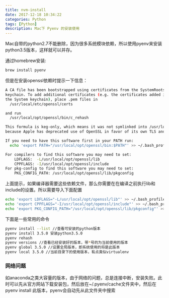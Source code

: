 ```yaml
---
title: nvm-install
date: 2017-12-18 10:34:22
categories: Python
tags: [Python]
description: Mac下 Pyenv 的安装使用
---
```


Mac自带的python2.7不能删除，因为很多系统模块依赖，所以使用pyenv来安装python3.5版本，这样就可以并存。

通过homebrew安装:
```bash
brew install pyenv
```
但是在安装openssl依赖时提示一下信息：
```bash
A CA file has been bootstrapped using certificates from the SystemRoots
keychain. To add additional certificates (e.g. the certificates added in
the System keychain), place .pem files in
  /usr/local/etc/openssl/certs

and run
  /usr/local/opt/openssl/bin/c_rehash

This formula is keg-only, which means it was not symlinked into /usr/local,
because Apple has deprecated use of OpenSSL in favor of its own TLS and crypto libraries.

If you need to have this software first in your PATH run:
  echo 'export PATH="/usr/local/opt/openssl/bin:$PATH"' >> ~/.bash_profile

For compilers to find this software you may need to set:
    LDFLAGS:  -L/usr/local/opt/openssl/lib
    CPPFLAGS: -I/usr/local/opt/openssl/include
For pkg-config to find this software you may need to set:
    PKG_CONFIG_PATH: /usr/local/opt/openssl/lib/pkgconfig
```
上面提示，如果编译器需要这些依赖文件，那么你需要在在编译之前执行lib和include的设置。所以需要导入下面配置
```bash
echo 'export LDFLAGS="-L/usr/local/opt/openssl/lib"' >> ~/.bash_profile
echo 'export CPPFLAGS="-I/usr/local/opt/openssl/include"' >> ~/.bash_profile
echo 'export PKG_CONFIG_PATH="/usr/local/opt/openssl/lib/pkgconfig"' >> ~/.bash_profile
```

下面是一些常用的命令
```bash
pyenv install --list //查看可安装的python版本
pyenv install 3.5.0 安装python3.5.0
pyenv rehash
pyenv versions //查看已经安装好的版本，带*号的为当前使用的版本
pyenv global 3.5.0 //设置全局版本，即系统使用的将是此版本
pyenv local 3.5.0 //当前目录下的使用版本，有点类似virtualenv
```
### 网络问题
如anaconda之类大容量的版本，由于网络的问题，总是连接中断，安装失败。此时可以先从官方网站下载安装包，然后放在~/.pyenv/cache文件夹中，然后在pyenv install 此版本，pyenv会自动先从此文件夹中搜索